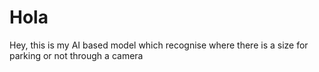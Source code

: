 # Hola
Hey, this is my AI based model which recognise where there is a size for parking or not through a camera
